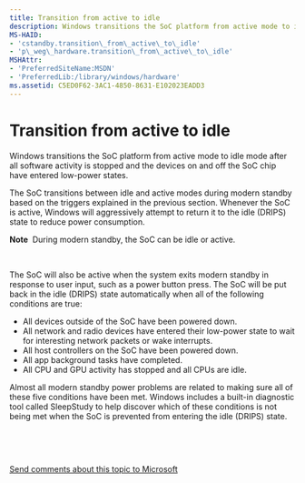```yaml
---
title: Transition from active to idle
description: Windows transitions the SoC platform from active mode to idle mode after all software activity is stopped and the devices on and off the SoC chip have entered low-power states.
MS-HAID:
- 'cstandby.transition\_from\_active\_to\_idle'
- 'p\_weg\_hardware.transition\_from\_active\_to\_idle'
MSHAttr:
- 'PreferredSiteName:MSDN'
- 'PreferredLib:/library/windows/hardware'
ms.assetid: C5ED0F62-3AC1-4850-8631-E102023EADD3
---
```


# Transition from active to idle


Windows transitions the SoC platform from active mode to idle mode after all software activity is stopped and the devices on and off the SoC chip have entered low-power states.

The SoC transitions between idle and active modes during modern standby based on the triggers explained in the previous section. Whenever the SoC is active, Windows will aggressively attempt to return it to the idle (DRIPS) state to reduce power consumption.

**Note**  During modern standby, the SoC can be idle or active.

 

The SoC will also be active when the system exits modern standby in response to user input, such as a power button press. The SoC will be put back in the idle (DRIPS) state automatically when all of the following conditions are true:

-   All devices outside of the SoC have been powered down.
-   All network and radio devices have entered their low-power state to wait for interesting network packets or wake interrupts.
-   All host controllers on the SoC have been powered down.
-   All app background tasks have completed.
-   All CPU and GPU activity has stopped and all CPUs are idle.

Almost all modern standby power problems are related to making sure all of these five conditions have been met. Windows includes a built-in diagnostic tool called SleepStudy to help discover which of these conditions is not being met when the SoC is prevented from entering the idle (DRIPS) state.

 

 

[Send comments about this topic to Microsoft](mailto:wsddocfb@microsoft.com?subject=Documentation%20feedback%20%5Bp_WEG_Hardware\p_weg_hardware%5D:%20Transition%20from%20active%20to%20idle%20%20RELEASE:%20%2811/28/2016%29&body=%0A%0APRIVACY%20STATEMENT%0A%0AWe%20use%20your%20feedback%20to%20improve%20the%20documentation.%20We%20don't%20use%20your%20email%20address%20for%20any%20other%20purpose,%20and%20we'll%20remove%20your%20email%20address%20from%20our%20system%20after%20the%20issue%20that%20you're%20reporting%20is%20fixed.%20While%20we're%20working%20to%20fix%20this%20issue,%20we%20might%20send%20you%20an%20email%20message%20to%20ask%20for%20more%20info.%20Later,%20we%20might%20also%20send%20you%20an%20email%20message%20to%20let%20you%20know%20that%20we've%20addressed%20your%20feedback.%0A%0AFor%20more%20info%20about%20Microsoft's%20privacy%20policy,%20see%20http://privacy.microsoft.com/default.aspx. "Send comments about this topic to Microsoft")




